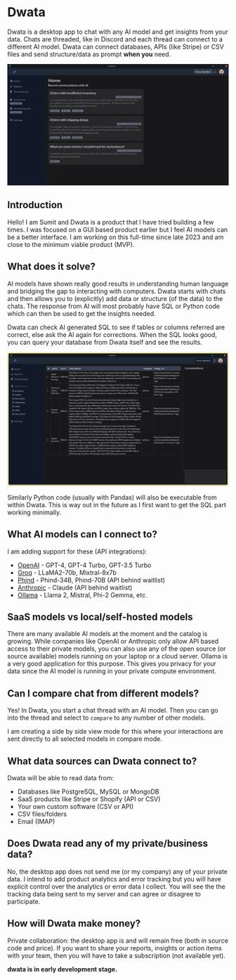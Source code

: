 # Dwata

Dwata is a desktop app to chat with any AI model and get insights from your data. Chats are threaded, like in Discord and each thread can connect to a different AI model. Dwata can connect databases, APIs (like Stripe) or CSV files and send structure/data as prompt **when you** need.

![Results from SQL query](docs/assets/Home_screen_recent_chat_threads.png?raw=true "Results from SQL query")

## Introduction

Hello! I am Sumit and Dwata is a product that I have tried building a few times. I was focused on a GUI based product earlier but I feel AI models can be a better interface. I am working on this full-time since late 2023 and am close to the minimum viable product (MVP).

## What does it solve?

AI models have shown really good results in understanding human language and bridging the gap to interacting with computers. Dwata starts with chats and then allows you to (explicitly) add data or structure (of the data) to the chats. The response from AI will most probably have SQL or Python code which can then be used to get the insights needed.

Dwata can check AI generated SQL to see if tables or columns referred are correct, else ask the AI again for corrections. When the SQL looks good, you can query your database from Dwata itself and see the results.

![Results from SQL query](docs/assets/Home_view_revamp_2024.png?raw=true "Results from SQL query")

Similarly Python code (usually with Pandas) will also be executable from within Dwata. This is way out in the future as I first want to get the SQL part working minimally.

## What AI models can I connect to?

I am adding support for these (API integrations):

- [OpenAI](https://platform.openai.com/docs/models) - GPT-4, GPT-4 Turbo, GPT-3.5 Turbo
- [Groq](https://console.groq.com/docs/models) - LLaMA2-70b, Mixtral-8x7b
- [Phind](https://www.phind.com/blog/introducing-phind-70b) - Phind-34B, Phind-70B (API behind waitlist)
- [Anthropic](https://www.anthropic.com/product) - Claude (API behind waitlist)
- [Ollama](https://github.com/ollama/ollama?tab=readme-ov-file#model-library) - Llama 2, Mistral, Phi-2 Gemma, etc.

## SaaS models vs local/self-hosted models

There are many available AI models at the moment and the catalog is growing. While companies like OpenAI or Anthropic only allow API based access to their private models, you can also use any of the open source (or source available) models running on your laptop or a cloud server. Ollama is a very good application for this purpose. This gives you privacy for your data since the AI model is running in your private compute environment.

## Can I compare chat from different models?

Yes! In Dwata, you start a chat thread with an AI model. Then you can go into the thread and select to `compare` to any number of other models.

I am creating a side by side view mode for this where your interactions are sent directly to all selected models in compare mode.

## What data sources can Dwata connect to?

Dwata will be able to read data from:

- Databases like PostgreSQL, MySQL or MongoDB
- SaaS products like Stripe or Shopify (API or CSV)
- Your own custom software (CSV or API)
- CSV files/folders
- Email (IMAP)

## Does Dwata read any of my private/business data?

No, the desktop app does not send me (or my company) any of your private data. I intend to add product analytics and error tracking but you will have explicit control over the analytics or error data I collect. You will see the the tracking data being sent to my server and can agree or disagree to participate.

## How will Dwata make money?

Private collaboration: the desktop app is and will remain free (both in source code and price). If you want to share your reports, insights or action items with your team, then you will have to take a subscription (not available yet).

**dwata is in early development stage.**
